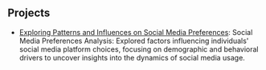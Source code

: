 ## Projects

- [Exploring Patterns and Influences on Social Media Preferences](https://github.com/sidbijo/group-project-tweetbots): Social Media Preferences Analysis: Explored factors influencing individuals' social media platform choices, focusing on demographic and behavioral drivers to uncover insights into the dynamics of social media usage.
